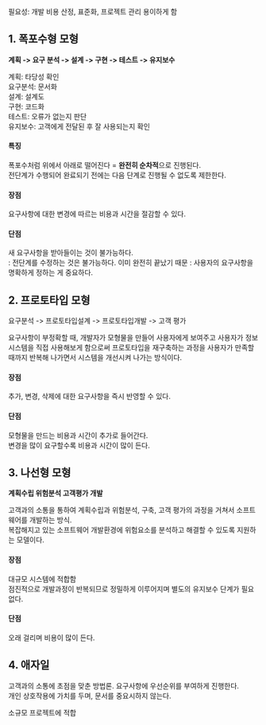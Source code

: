 필요성: 개발 비용 산정, 표준화, 프로젝트 관리 용이하게 함

## 1\. 폭포수형 모형

**계획 -> 요구 분석 -> 설계 -> 구현 -> 테스트 -> 유지보수**

계획: 타당성 확인  
요구분석: 문서화  
설계: 설계도  
구현: 코드화  
테스트: 오류가 없는지 판단  
유지보수: 고객에게 전달된 후 잘 사용되는지 확인

#### 특징

폭포수처럼 위에서 아래로 떨어진다 = **완전히 순차적**으로 진행된다.  
전단계가 수행되어 완료되기 전에는 다음 단계로 진행될 수 없도록 제한한다.

#### 장점

요구사항에 대한 변경에 따르는 비용과 시간을 절감할 수 있다.

#### 단점

새 요구사항을 받아들이는 것이 불가능하다.  
: 전단계를 수정하는 것은 불가능하다. 이미 완전히 끝났기 때문 : 사용자의 요구사항을 명확하게 정하는 게 중요하다.

## 2\. 프로토타입 모형

요구분석 -> 프로토타입설계 -> 프로토타입개발 -> 고객 평가

요구사항이 부정확할 때, 개발자가 모형물을 만들어 사용자에게 보여주고 사용자가 정보시스템을 직접 사용해보게 함으로써 프로토타입을 재구축하는 과정을 사용자가 만족할 때까지 반복해 나가면서 시스템을 개선시켜 나가는 방식이다.

#### 장점

추가, 변경, 삭제에 대한 요구사항을 즉시 반영할 수 있다.

#### 단점

모형물을 만드는 비용과 시간이 추가로 들어간다.  
변경을 많이 요구할수록 비용과 시간이 많이 든다.

## 3\. 나선형 모형

**계획수립 위험분석 고객평가 개발**

고객과의 소통을 통하여 계획수립과 위험분석, 구축, 고객 평가의 과정을 거쳐서 소프트웨어를 개발하는 방식.  
복잡해지고 있는 소프트웨어 개발환경에 위험요소를 분석하고 해결할 수 있도록 지원하는 모델이다.

#### 장점

대규모 시스템에 적합함  
점진적으로 개발과정이 반복되므로 정밀하게 이루어지며 별도의 유지보수 단계가 필요없다.

#### 단점

오래 걸리며 비용이 많이 든다.

## 4\. 애자일

고객과의 소통에 초점을 맞춘 방법론. 요구사항에 우선순위를 부여하게 진행한다.  
개인 상호작용에 가치를 두며, 문서를 중요시하지 않는다.

소규모 프로젝트에 적합